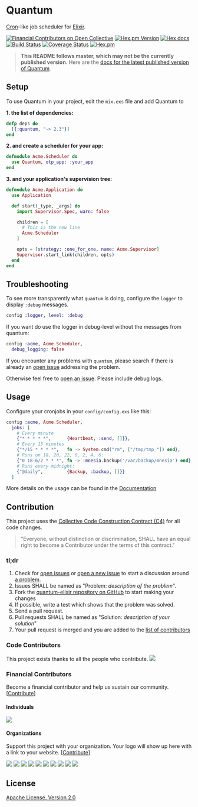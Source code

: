 # Quantum

[Cron](https://en.wikipedia.org/wiki/Cron)-like job scheduler for [Elixir](http://elixir-lang.org/).

[![Financial Contributors on Open Collective](https://opencollective.com/quantum/all/badge.svg?label=financial+contributors)](https://opencollective.com/quantum) [![Hex.pm Version](http://img.shields.io/hexpm/v/quantum.svg)](https://hex.pm/packages/quantum)
[![Hex docs](http://img.shields.io/badge/hex.pm-docs-green.svg?style=flat)](https://hexdocs.pm/quantum)
[![Build Status](https://travis-ci.org/quantum-elixir/quantum-core.svg?branch=master)](https://travis-ci.org/quantum-elixir/quantum-core)
[![Coverage Status](https://coveralls.io/repos/quantum-elixir/quantum-core/badge.svg?branch=master)](https://coveralls.io/r/quantum-elixir/quantum-core?branch=master)
[![Hex.pm](https://img.shields.io/hexpm/dt/quantum.svg)](https://hex.pm/packages/quantum)

> **This README follows master, which may not be the currently published version**. Here are the
[docs for the latest published version of Quantum](https://hexdocs.pm/quantum/readme.html).

## Setup

To use Quantum in your project, edit the `mix.exs` file and add Quantum to

**1. the list of dependencies:**
```elixir
defp deps do
  [{:quantum, "~> 2.3"}]
end
```

**2. and create a scheduler for your app:**
```elixir
defmodule Acme.Scheduler do
  use Quantum, otp_app: :your_app
end
```

**3. and your application's supervision tree:**
```elixir
defmodule Acme.Application do
  use Application

  def start(_type, _args) do
    import Supervisor.Spec, warn: false

    children = [
      # This is the new line
      Acme.Scheduler
    ]

    opts = [strategy: :one_for_one, name: Acme.Supervisor]
    Supervisor.start_link(children, opts)
  end
end
```

## Troubleshooting

To see more transparently what `quantum` is doing, configure the `logger` to display `:debug` messages.

```elixir
config :logger, level: :debug
```

If you want do use the logger in debug-level without the messages from quantum:

```elixir
config :acme, Acme.Scheduler,
  debug_logging: false
```

If you encounter any problems with `quantum`, please search if there is already an
  [open issue](https://github.com/quantum-elixir/quantum-core/issues) addressing the problem.

Otherwise feel free to [open an issue](https://github.com/quantum-elixir/quantum-core/issues/new). Please include debug logs.

## Usage

Configure your cronjobs in your `config/config.exs` like this:

```elixir
config :acme, Acme.Scheduler,
  jobs: [
    # Every minute
    {"* * * * *",      {Heartbeat, :send, []}},
    # Every 15 minutes
    {"*/15 * * * *",   fn -> System.cmd("rm", ["/tmp/tmp_"]) end},
    # Runs on 18, 20, 22, 0, 2, 4, 6:
    {"0 18-6/2 * * *", fn -> :mnesia.backup('/var/backup/mnesia') end},
    # Runs every midnight:
    {"@daily",         {Backup, :backup, []}}
  ]
```

More details on the usage can be found in the [Documentation](https://hexdocs.pm/quantum/configuration.html)

## Contribution

This project uses the [Collective Code Construction Contract (C4)](http://rfc.zeromq.org/spec:42/C4/) for all code changes.

> "Everyone, without distinction or discrimination, SHALL have an equal right to become a Contributor under the
terms of this contract."

### tl;dr

1. Check for [open issues](https://github.com/quantum-elixir/quantum-core/issues) or [open a new issue](https://github.com/quantum-elixir/quantum-core/issues/new) to start a discussion around [a problem](https://www.youtube.com/watch?v=_QF9sFJGJuc).
2. Issues SHALL be named as "Problem: _description of the problem_".
3. Fork the [quantum-elixir repository on GitHub](https://github.com/quantum-elixir/quantum-core) to start making your changes
4. If possible, write a test which shows that the problem was solved.
5. Send a pull request.
6. Pull requests SHALL be named as "Solution: _description of your solution_"
7. Your pull request is merged and you are added to the [list of contributors](https://github.com/quantum-elixir/quantum-core/graphs/contributors)

### Code Contributors

This project exists thanks to all the people who contribute.
<a href="https://github.com/quantum-elixir/quantum-core/graphs/contributors"><img src="https://opencollective.com/quantum/contributors.svg?width=890&button=false" /></a>

### Financial Contributors

Become a financial contributor and help us sustain our community. [[Contribute](https://opencollective.com/quantum/contribute)]

#### Individuals

<a href="https://opencollective.com/quantum"><img src="https://opencollective.com/quantum/individuals.svg?width=890"></a>

#### Organizations

Support this project with your organization. Your logo will show up here with a link to your website. [[Contribute](https://opencollective.com/quantum/contribute)]

<a href="https://opencollective.com/quantum/organization/0/website"><img src="https://opencollective.com/quantum/organization/0/avatar.svg"></a>
<a href="https://opencollective.com/quantum/organization/1/website"><img src="https://opencollective.com/quantum/organization/1/avatar.svg"></a>
<a href="https://opencollective.com/quantum/organization/2/website"><img src="https://opencollective.com/quantum/organization/2/avatar.svg"></a>
<a href="https://opencollective.com/quantum/organization/3/website"><img src="https://opencollective.com/quantum/organization/3/avatar.svg"></a>
<a href="https://opencollective.com/quantum/organization/4/website"><img src="https://opencollective.com/quantum/organization/4/avatar.svg"></a>
<a href="https://opencollective.com/quantum/organization/5/website"><img src="https://opencollective.com/quantum/organization/5/avatar.svg"></a>
<a href="https://opencollective.com/quantum/organization/6/website"><img src="https://opencollective.com/quantum/organization/6/avatar.svg"></a>
<a href="https://opencollective.com/quantum/organization/7/website"><img src="https://opencollective.com/quantum/organization/7/avatar.svg"></a>
<a href="https://opencollective.com/quantum/organization/8/website"><img src="https://opencollective.com/quantum/organization/8/avatar.svg"></a>
<a href="https://opencollective.com/quantum/organization/9/website"><img src="https://opencollective.com/quantum/organization/9/avatar.svg"></a>

## License

[Apache License, Version 2.0](http://www.apache.org/licenses/LICENSE-2.0)
